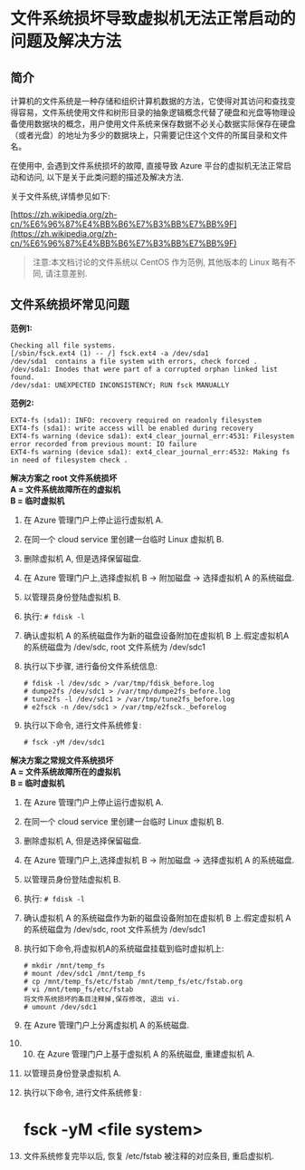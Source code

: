 # 文件系统损坏导致虚拟机无法正常启动的问题及解决方法## 简介计算机的文件系统是一种存储和组织计算机数据的方法，它使得对其访问和查找变得容易，文件系统使用文件和树形目录的抽象逻辑概念代替了硬盘和光盘等物理设备使用数据块的概念，用户使用文件系统来保存数据不必关心数据实际保存在硬盘（或者光盘）的地址为多少的数据块上，只需要记住这个文件的所属目录和文件名。
在使用中, 会遇到文件系统损坏的故障, 直接导致 Azure 平台的虚拟机无法正常启动和访问, 以下是关于此类问题的描述及解决方法.关于文件系统,详情参见如下:[https://zh.wikipedia.org/zh-cn/%E6%96%87%E4%BB%B6%E7%B3%BB%E7%BB%9F](https://zh.wikipedia.org/zh-cn/%E6%96%87%E4%BB%B6%E7%B3%BB%E7%BB%9F)>注意:本文档讨论的文件系统以 CentOS 作为范例, 其他版本的 Linux 略有不同, 请注意差别.## 文件系统损坏常见问题
**范例1:**	Checking all file systems.  	[/sbin/fsck.ext4 (1) -- /] fsck.ext4 -a /dev/sda1  	/dev/sda1  contains a file system with errors, check forced .   	/dev/sda1: Inodes that were part of a corrupted orphan linked list found.   	/dev/sda1: UNEXPECTED INCONSISTENCY; RUN fsck MANUALLY  **范例2:**	EXT4-fs (sda1): INFO: recovery required on readonly filesystem  	EXT4-fs (sda1): write access will be enabled during recovery  	EXT4-fs warning (device sda1): ext4_clear_journal_err:4531: Filesystem error recorded from previous mount: IO failure  	EXT4-fs warning (device sda1): ext4_clear_journal_err:4532: Making fs in need of filesystem check . **解决方案之 root 文件系统损坏**  
**A = 文件系统故障所在的虚拟机**  **B = 临时虚拟机** 1. 在 Azure 管理门户上停止运行虚拟机 A. 2. 在同一个 cloud service 里创建一台临时 Linux 虚拟机 B. 3. 删除虚拟机 A, 但是选择保留磁盘. 4. 在 Azure 管理门户上,选择虚拟机 B -> 附加磁盘 -> 选择虚拟机 A 的系统磁盘. 5. 以管理员身份登陆虚拟机 B. 6. 执行: `# fdisk -l` 7. 确认虚拟机 A 的系统磁盘作为新的磁盘设备附加在虚拟机 B 上.假定虚拟机A的系统磁盘为 /dev/sdc, root 文件系统为 /dev/sdc1 8. 执行以下步骤, 进行备份文件系统信息:  
 
     	# fdisk -l /dev/sdc > /var/tmp/fdisk_before.log  
     	# dumpe2fs /dev/sdc1 > /var/tmp/dumpe2fs_before.log  
     	# tune2fs -l /dev/sdc1 > /var/tmp/tune2fs_before.log  
     	# e2fsck -n /dev/sdc1 > /var/tmp/e2fsck._beforelog   9. 执行以下命令, 进行文件系统修复:  
 
 		# fsck -yM /dev/sdc1 **解决方案之常规文件系统损坏**  **A = 文件系统故障所在的虚拟机**  **B = 临时虚拟机** 1. 在 Azure 管理门户上停止运行虚拟机 A. 2. 在同一个 cloud service 里创建一台临时 Linux 虚拟机 B. 3. 删除虚拟机 A, 但是选择保留磁盘. 4. 在 Azure 管理门户上,选择虚拟机 B -> 附加磁盘 -> 选择虚拟机 A 的系统磁盘. 5. 以管理员身份登陆虚拟机 B. 6. 执行: `# fdisk -l` 7. 确认虚拟机 A 的系统磁盘作为新的磁盘设备附加在虚拟机 B 上.假定虚拟机 A 的系统磁盘为 /dev/sdc, root 文件系统为 /dev/sdc1 8. 执行如下命令,将虚拟机A的系统磁盘挂载到临时虚拟机上: 
 
 		# mkdir /mnt/temp_fs   		# mount /dev/sdc1 /mnt/temp_fs   		# cp /mnt/temp_fs/etc/fstab /mnt/temp_fs/etc/fstab.org   		# vi /mnt/temp_fs/etc/fstab   		将文件系统损坏的条目注释掉,保存修改, 退出 vi.   		# umount /dev/sdc1 9. 在 Azure 管理门户上分离虚拟机 A 的系统磁盘.
 10.  10. 在 Azure 管理门户上基于虚拟机 A 的系统磁盘, 重建虚拟机 A. 11. 以管理员身份登录虚拟机 A. 12. 执行以下命令, 进行文件系统修复:  
  	 	# fsck -yM &lt;file system&gt; 13. 文件系统修复完毕以后, 恢复 /etc/fstab 被注释的对应条目, 重启虚拟机.	
